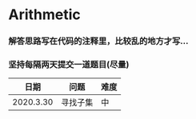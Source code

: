 # Arithmetic
### 解答思路写在代码的注释里，比较乱的地方才写...
### 坚持每隔两天提交一道题目(尽量)

日期|问题|难度
---- | ----- | ------
2020.3.30 | 寻找子集  |       中
